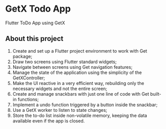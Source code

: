 # GetX Todo App

Flutter ToDo App using GetX

## About this project

1. Create and set up a Flutter project environment to work with Get package;
2. Draw two screens using Flutter standard widgets;
3. Navigate between screens using Get navigation features;
3. Manage the state of the application using the simplicity of the GetXController;
4. Make the UI reactive in a very efficient way, rebuilding only the necessary widgets and not the entire screen;
5. Create and manage snackbars with just one line of code with Get built-in functions;
6. Implement a undo function triggered by a button inside the snackbar;
7. Use a GetX worker to listen to state changes;
8. Store the to-do list inside non-volatile memory, keeping the data available even if the app is closed.
